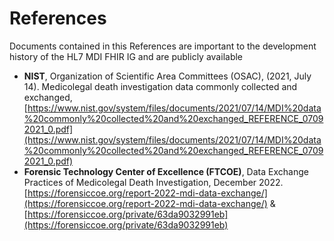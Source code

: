 # References 
Documents contained in this References are important to the development history of the HL7 MDI FHIR IG and are publicly available
* **NIST**, Organization of Scientific Area Committees (OSAC), (2021, July 14). Medicolegal death investigation data commonly collected and exchanged, [https://www.nist.gov/system/files/documents/2021/07/14/MDI%20data%20commonly%20collected%20and%20exchanged_REFERENCE_07092021_0.pdf](https://www.nist.gov/system/files/documents/2021/07/14/MDI%20data%20commonly%20collected%20and%20exchanged_REFERENCE_07092021_0.pdf)
* **Forensic Technology Center of Excellence (FTCOE)**, Data Exchange Practices of Medicolegal Death Investigation, December 2022. [https://forensiccoe.org/report-2022-mdi-data-exchange/](https://forensiccoe.org/report-2022-mdi-data-exchange/) & [https://forensiccoe.org/private/63da9032991eb](https://forensiccoe.org/private/63da9032991eb)